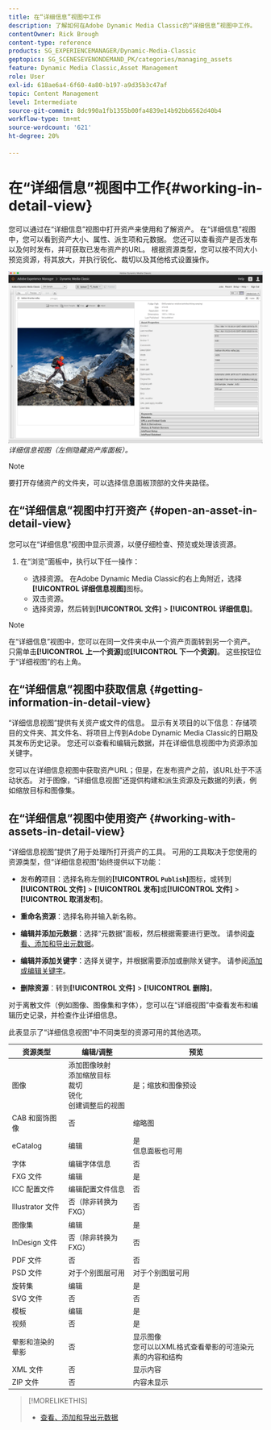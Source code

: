 ```yaml
---
title: 在“详细信息”视图中工作
description: 了解如何在Adobe Dynamic Media Classic的“详细信息”视图中工作。
contentOwner: Rick Brough
content-type: reference
products: SG_EXPERIENCEMANAGER/Dynamic-Media-Classic
geptopics: SG_SCENESEVENONDEMAND_PK/categories/managing_assets
feature: Dynamic Media Classic,Asset Management
role: User
exl-id: 618ae6a4-6f60-4a80-b197-a9d35b3c47af
topic: Content Management
level: Intermediate
source-git-commit: 8dc990a1fb1355b00fa4839e14b92bb6562d40b4
workflow-type: tm+mt
source-wordcount: '621'
ht-degree: 20%

---
```


# 在“详细信息”视图中工作{#working-in-detail-view}

您可以通过在“详细信息”视图中打开资产来使用和了解资产。 在“详细信息”视图中，您可以看到资产大小、属性、派生项和元数据。 您还可以查看资产是否发布以及何时发布，并可获取已发布资产的URL。 根据资源类型，您可以按不同大小预览资源，将其放大，并执行锐化、裁切以及其他格式设置操作。

<!-- 

Comment Type: remark
Last Modified By: Rick Brough (rbrough@adobe.com)
Last Modified Date: 2018-06-14T13:52:46.623-0400

<p>as_detail_view_popup.png found in Downloads on local in folder "scene7-images"</p>

 -->

![详细信息视图](/help/using/assets/image_0.img.png)
*详细信息视图（左侧隐藏资产库面板）。*

>[!NOTE]
>
>要打开存储资产的文件夹，可以选择信息面板顶部的文件夹路径。

## 在“详细信息”视图中打开资产 {#open-an-asset-in-detail-view}

您可以在“详细信息”视图中显示资源，以便仔细检查、预览或处理该资源。

1. 在“浏览”面板中，执行以下任一操作：

   * 选择资源。 在Adobe Dynamic Media Classic的右上角附近，选择&#x200B;**[!UICONTROL 详细信息视图]**&#x200B;图标。
   * 双击资源。
   * 选择资源，然后转到&#x200B;**[!UICONTROL 文件]** > **[!UICONTROL 详细信息]**。

>[!NOTE]
>
>在“详细信息”视图中，您可以在同一文件夹中从一个资产页面转到另一个资产。 只需单击&#x200B;**[!UICONTROL 上一个资源]**&#x200B;或&#x200B;**[!UICONTROL 下一个资源]**。 这些按钮位于“详细视图”的右上角。

## 在“详细信息”视图中获取信息 {#getting-information-in-detail-view}

“详细信息视图”提供有关资产或文件的信息。 显示有关项目的以下信息：存储项目的文件夹、其文件名、将项目上传到Adobe Dynamic Media Classic的日期及其发布历史记录。 您还可以查看和编辑元数据，并在详细信息视图中为资源添加关键字。

您可以在详细信息视图中获取资产URL；但是，在发布资产之前，该URL处于不活动状态。 对于图像，“详细信息视图”还提供构建和派生资源及元数据的列表，例如缩放目标和图像集。

## 在“详细信息”视图中使用资产 {#working-with-assets-in-detail-view}

“详细信息视图”提供了用于处理所打开资产的工具。 可用的工具取决于您使用的资源类型，但“详细信息视图”始终提供以下功能：

* 发布&#x200B;**的**&#x200B;项目：选择名称左侧的&#x200B;**[!UICONTROL `Publish`]**&#x200B;图标，或转到&#x200B;**[!UICONTROL 文件]** > **[!UICONTROL 发布]**&#x200B;或&#x200B;**[!UICONTROL 文件]** > **[!UICONTROL 取消发布]**。

* **重命名资源**：选择名称并输入新名称。

* **编辑并添加元数据**：选择“元数据”面板，然后根据需要进行更改。 请参阅[查看、添加和导出元数据](/help/using/viewing-adding-exporting-metadata.md)。

* **编辑并添加关键字**：选择关键字，并根据需要添加或删除关键字。 请参阅[添加或编辑关键字](/help/using/viewing-adding-exporting-metadata.md)。

* **删除资源**：转到&#x200B;**[!UICONTROL 文件]** > **[!UICONTROL 删除]**。

对于离散文件（例如图像、图像集和字体），您可以在“详细视图”中查看发布和编辑历史记录，并检查作业详细信息。

此表显示了“详细信息视图”中不同类型的资源可用的其他选项。

| 资源类型 | 编辑/调整 | 预览 |
| --- | --- | --- |
| 图像 | 添加图像映射<br>添加缩放目标<br>裁切<br>锐化<br>创建调整后的视图 | 是；缩放和图像预设 |
| CAB 和窗饰图像 | 否 | 缩略图 |
| eCatalog | 编辑 | 是<br>信息面板也可用 |
| 字体 | 编辑字体信息 | 否 |
| FXG 文件 | 编辑 | 是 |
| ICC 配置文件 | 编辑配置文件信息 | 否 |
| Illustrator 文件 | 否（除非转换为 FXG） | 否 |
| 图像集 | 编辑 | 是 |
| InDesign 文件 | 否（除非转换为 FXG） | 否 |
| PDF 文件 | 否 | 否 |
| PSD 文件 | 对于个别图层可用 | 对于个别图层可用 |
| 旋转集 | 编辑 | 是 |
| SVG 文件 | 否 | 否 |
| 模板 | 编辑 | 是 |
| 视频 | 否 | 是 |
| 晕影和渲染的晕影 | 否 | 显示图像<br>您可以以XML格式查看晕影的可渲染元素的内容和结构 |
| XML 文件 | 否 | 显示内容 |
| ZIP 文件 | 否 | 内容未显示 |

>[!MORELIKETHIS]
>
>* [查看、添加和导出元数据](viewing-adding-exporting-metadata.md#viewing_adding_and_exporting_metadata)
